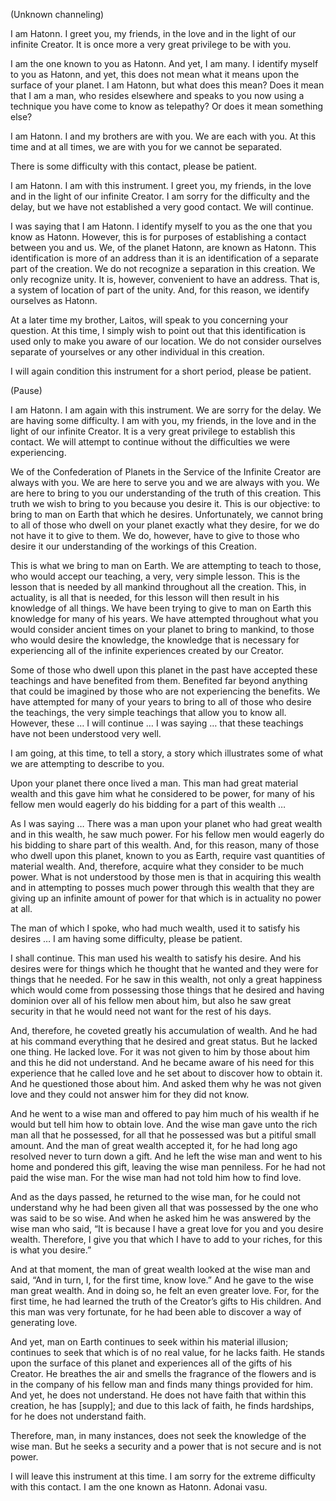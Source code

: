 <p class="channel-type">(Unknown channeling)</p>
<p>I am Hatonn. I greet you, my friends, in the love and in the light of our infinite Creator. It is once more a very great privilege to be with you.</p>
<p>I am the one known to you as Hatonn. And yet, I am many. I identify myself to you as Hatonn, and yet, this does not mean what it means upon the surface of your planet. I am Hatonn, but what does this mean? Does it mean that I am a man, who resides elsewhere and speaks to you now using a technique you have come to know as telepathy? Or does it mean something else?</p>
<p>I am Hatonn. I and my brothers are with you. We are each with you. At this time and at all times, we are with you for we cannot be separated.</p>
<p>There is some difficulty with this contact, please be patient.</p>
<p>I am Hatonn. I am with this instrument. I greet you, my friends, in the love and in the light of our infinite Creator. I am sorry for the difficulty and the delay, but we have not established a very good contact. We will continue.</p>
<p>I was saying that I am Hatonn. I identify myself to you as the one that you know as Hatonn. However, this is for purposes of establishing a contact between you and us. We, of the planet Hatonn, are known as Hatonn. This identification is more of an address than it is an identification of a separate part of the creation. We do not recognize a separation in this creation. We only recognize unity. It is, however, convenient to have an address. That is, a system of location of part of the unity. And, for this reason, we identify ourselves as Hatonn.</p>
<p>At a later time my brother, Laitos, will speak to you concerning your question. At this time, I simply wish to point out that this identification is used only to make you aware of our location. We do not consider ourselves separate of yourselves or any other individual in this creation.</p>
<p>I will again condition this instrument for a short period, please be patient.</p>
<p class="comment">(Pause)</p>
<p>I am Hatonn. I am again with this instrument. We are sorry for the delay. We are having some difficulty. I am with you, my friends, in the love and in the light of our infinite Creator. It is a very great privilege to establish this contact. We will attempt to continue without the difficulties we were experiencing.</p>
<p>We of the Confederation of Planets in the Service of the Infinite Creator are always with you. We are here to serve you and we are always with you. We are here to bring to you our understanding of the truth of this creation. This truth we wish to bring to you because you desire it. This is our objective: to bring to man on Earth that which he desires. Unfortunately, we cannot bring to all of those who dwell on your planet exactly what they desire, for we do not have it to give to them. We do, however, have to give to those who desire it our understanding of the workings of this Creation.</p>
<p>This is what we bring to man on Earth. We are attempting to teach to those, who would accept our teaching, a very, very simple lesson. This is the lesson that is needed by all mankind throughout all the creation. This, in actuality, is all that is needed, for this lesson will then result in his knowledge of all things. We have been trying to give to man on Earth this knowledge for many of his years. We have attempted throughout what you would consider ancient times on your planet to bring to mankind, to those who would desire the knowledge, the knowledge that is necessary for experiencing all of the infinite experiences created by our Creator.</p>
<p>Some of those who dwell upon this planet in the past have accepted these teachings and have benefited from them. Benefited far beyond anything that could be imagined by those who are not experiencing the benefits. We have attempted for many of your years to bring to all of those who desire the teachings, the very simple teachings that allow you to know all. However, these … I will continue … I was saying … that these teachings have not been understood very well.</p>
<p>I am going, at this time, to tell a story, a story which illustrates some of what we are attempting to describe to you.</p>
<p>Upon your planet there once lived a man. This man had great material wealth and this gave him what he considered to be power, for many of his fellow men would eagerly do his bidding for a part of this wealth …</p>
<p>As I was saying … There was a man upon your planet who had great wealth and in this wealth, he saw much power. For his fellow men would eagerly do his bidding to share part of this wealth. And, for this reason, many of those who dwell upon this planet, known to you as Earth, require vast quantities of material wealth. And, therefore, acquire what they consider to be much power. What is not understood by those men is that in acquiring this wealth and in attempting to posses much power through this wealth that they are giving up an infinite amount of power for that which is in actuality no power at all.</p>
<p>The man of which I spoke, who had much wealth, used it to satisfy his desires … I am having some difficulty, please be patient.</p>
<p>I shall continue. This man used his wealth to satisfy his desire. And his desires were for things which he thought that he wanted and they were for things that he needed. For he saw in this wealth, not only a great happiness which would come from possessing those things that he desired and having dominion over all of his fellow men about him, but also he saw great security in that he would need not want for the rest of his days.</p>
<p>And, therefore, he coveted greatly his accumulation of wealth. And he had at his command everything that he desired and great status. But he lacked one thing. He lacked love. For it was not given to him by those about him and this he did not understand. And he became aware of his need for this experience that he called love and he set about to discover how to obtain it. And he questioned those about him. And asked them why he was not given love and they could not answer him for they did not know.</p>
<p>And he went to a wise man and offered to pay him much of his wealth if he would but tell him how to obtain love. And the wise man gave unto the rich man all that he possessed, for all that he possessed was but a pitiful small amount. And the man of great wealth accepted it, for he had long ago resolved never to turn down a gift. And he left the wise man and went to his home and pondered this gift, leaving the wise man penniless. For he had not paid the wise man. For the wise man had not told him how to find love.</p>
<p>And as the days passed, he returned to the wise man, for he could not understand why he had been given all that was possessed by the one who was said to be so wise. And when he asked him he was answered by the wise man who said, “It is because I have a great love for you and you desire wealth. Therefore, I give you that which I have to add to your riches, for this is what you desire.”</p>
<p>And at that moment, the man of great wealth looked at the wise man and said, “And in turn, I, for the first time, know love.” And he gave to the wise man great wealth. And in doing so, he felt an even greater love. For, for the first time, he had learned the truth of the Creator’s gifts to His children. And this man was very fortunate, for he had been able to discover a way of generating love.</p>
<p>And yet, man on Earth continues to seek within his material illusion; continues to seek that which is of no real value, for he lacks faith. He stands upon the surface of this planet and experiences all of the gifts of his Creator. He breathes the air and smells the fragrance of the flowers and is in the company of his fellow man and finds many things provided for him. And yet, he does not understand. He does not have faith that within this creation, he has [supply]; and due to this lack of faith, he finds hardships, for he does not understand faith.</p>
<p>Therefore, man, in many instances, does not seek the knowledge of the wise man. But he seeks a security and a power that is not secure and is not power.</p>
<p>I will leave this instrument at this time. I am sorry for the extreme difficulty with this contact. I am the one known as Hatonn. Adonai vasu.</p>